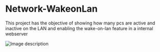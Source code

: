 # Network-WakeonLan
This project has the objective of showing how many pcs are active and inactive on the LAN and enabling the wake-on-lan feature in a internal webserver

![Image description](https://github.com/Richardbarbosasilva/Network-WakeonLan?tab=readme-ov-file/screenshot_1.png)
